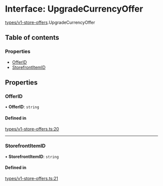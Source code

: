 # Interface: UpgradeCurrencyOffer

[types/v1-store-offers](../modules/types_v1_store_offers.md).UpgradeCurrencyOffer

## Table of contents

### Properties

- [OfferID](types_v1_store_offers.UpgradeCurrencyOffer.md#offerid)
- [StorefrontItemID](types_v1_store_offers.UpgradeCurrencyOffer.md#storefrontitemid)

## Properties

### OfferID

• **OfferID**: `string`

#### Defined in

[types/v1-store-offers.ts:20](https://github.com/jameslinimk/unofficial-valorant-api/blob/3123117/package/src/types/v1-store-offers.ts#L20)

___

### StorefrontItemID

• **StorefrontItemID**: `string`

#### Defined in

[types/v1-store-offers.ts:21](https://github.com/jameslinimk/unofficial-valorant-api/blob/3123117/package/src/types/v1-store-offers.ts#L21)
